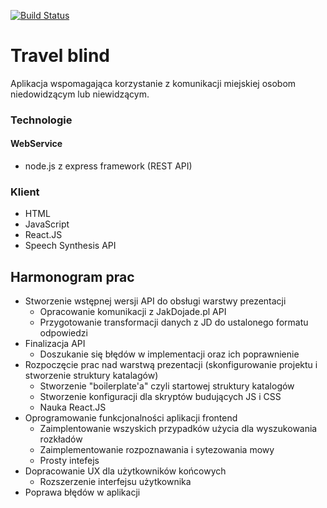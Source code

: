 [![Build Status](https://travis-ci.org/RiddleMan/travel-blind.svg?branch=master)](https://travis-ci.org/RiddleMan/travel-blind)

# Travel blind
Aplikacja wspomagająca korzystanie z komunikacji miejskiej osobom niedowidzącym lub niewidzącym.

### Technologie
#### WebService

  - node.js z express framework (REST API)

### Klient
  - HTML
  - JavaScript
  - React.JS
  - Speech Synthesis API

## Harmonogram prac

  - Stworzenie wstępnej wersji API do obsługi warstwy prezentacji
    - Opracowanie komunikacji z JakDojade.pl API
    - Przygotowanie transformacji danych z JD do ustalonego formatu odpowiedzi
  - Finalizacja API
    - Doszukanie się błędów w implementacji oraz ich poprawnienie
  - Rozpoczęcie prac nad warstwą prezentacji (skonfigurowanie projektu i stworzenie struktury katalagów)
    - Stworzenie "boilerplate'a" czyli startowej struktury katalogów
    - Stworzenie konfiguracji dla skryptów budujących JS i CSS
    - Nauka React.JS
  - Oprogramowanie funkcjonalności aplikacji frontend
    - Zaimplentowanie wszyskich przypadków użycia dla wyszukowania rozkładów
    - Zaimplementowanie rozpoznawania i sytezowania mowy
    - Prosty intefejs
  - Dopracowanie UX dla użytkowników końcowych
    - Rozszerzenie interfejsu użytkownika
  - Poprawa błędów w aplikacji
